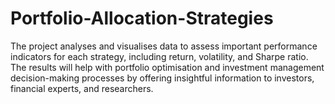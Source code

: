# Portfolio-Allocation-Strategies
The project analyses and visualises data to assess important performance indicators for each strategy, including return, volatility, and Sharpe ratio. The results will help with portfolio optimisation and investment management decision-making processes by offering insightful information to investors, financial experts, and researchers.
